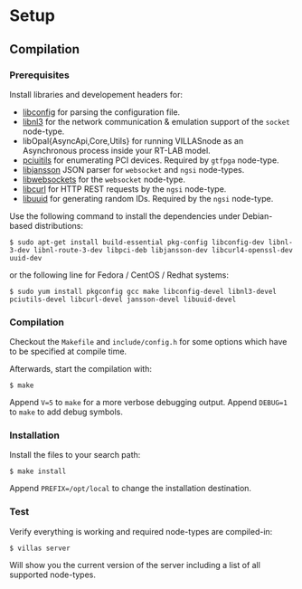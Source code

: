 # Setup

## Compilation

### Prerequisites

Install libraries and developement headers for:

 - [libconfig](http://www.hyperrealm.com/libconfig/) for parsing the configuration file.
 - [libnl3](http://www.infradead.org/~tgr/libnl/) for the network communication & emulation support of the `socket` node-type.
 - libOpal{AsyncApi,Core,Utils} for running VILLASnode as an Asynchronous process inside your RT-LAB model.
 - [pciuitils](http://mj.ucw.cz/sw/pciutils/) for enumerating PCI devices. Required by `gtfpga` node-type.
 - [libjansson](http://www.digip.org/jansson/) JSON parser for `websocket` and `ngsi` node-types.
 - [libwebsockets](http://libwebsockets.org) for the `websocket` node-type.
 - [libcurl](https://curl.haxx.se/libcurl/) for HTTP REST requests by the `ngsi` node-type.
 - [libuuid](http://sourceforge.net/projects/libuuid/) for generating random IDs. Required by the `ngsi` node-type.
 
Use the following command to install the dependencies under Debian-based distributions:

    $ sudo apt-get install build-essential pkg-config libconfig-dev libnl-3-dev libnl-route-3-dev libpci-deb libjansson-dev libcurl4-openssl-dev uuid-dev

or the following line for Fedora / CentOS / Redhat systems:

    $ sudo yum install pkgconfig gcc make libconfig-devel libnl3-devel pciutils-devel libcurl-devel jansson-devel libuuid-devel

### Compilation

Checkout the `Makefile` and `include/config.h` for some options which have to be specified at compile time.

Afterwards, start the compilation with:

    $ make

Append `V=5` to `make` for a more verbose debugging output.
Append `DEBUG=1` to `make` to add debug symbols.

### Installation

Install the files to your search path:

    $ make install

Append `PREFIX=/opt/local` to change the installation destination.

### Test

Verify everything is working and required node-types are compiled-in:

    $ villas server

Will show you the current version of the server including a list of all supported node-types.
